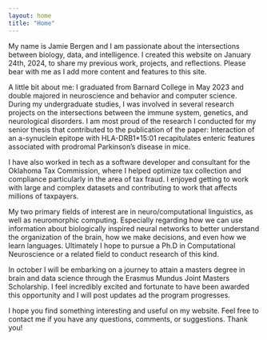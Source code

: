 ```yaml
---
layout: home
title: "Home"
---
```


My name is Jamie Bergen and I am passionate about the intersections between biology, data, and intelligence. I created this website on January 24th, 2024, to share my previous work, projects, and reflections. Please bear with me as I add more content and features to this site.

A little bit about me: I graduated from Barnard College in May 2023 and double majored in neuroscience and behavior and computer science. During my undergraduate studies, I was involved in several research projects on the intersections between the immune system, genetics, and neurological disorders. I am most proud of the research I conducted for my senior thesis that contributed to the publication of the paper: Interaction of an a-synuclein epitope with HLA-DRB1*15:01 recapitulates enteric features associated with prodromal Parkinson’s disease in mice. 

I have also worked in tech as a software developer and consultant for the Oklahoma Tax Commission, where I helped optimize tax collection and compliance particularly in the area of tax fraud. I enjoyed getting to work with large and complex datasets and contributing to work that affects millions of taxpayers.

My two primary fields of interest are in neuro/computational linguistics, as well as neuromorphic computing. Especially regarding how we can use information about biologically inspired neural networks to better understand the organization of the brain, how we make decisions, and even how we learn languages. Ultimately I hope to pursue a Ph.D in Computational Neuroscience or a related field to conduct research of this kind.

In october I will be embarking on a journey to attain a masters degree in brain and data science through the Erasmus Mundus Joint Masters Scholarship. I feel incredibly excited and fortunate to have been awarded this opportunity and I will post updates ad the program progresses.

I hope you find something interesting and useful on my website. Feel free to contact me if you have any questions, comments, or suggestions. Thank you!
